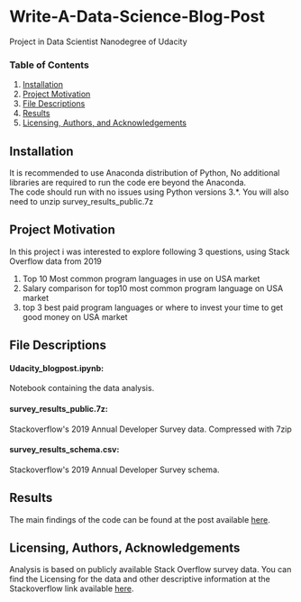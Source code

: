# Write-A-Data-Science-Blog-Post
Project in Data Scientist Nanodegree of Udacity

### Table of Contents

1. [Installation](#installation)
2. [Project Motivation](#motivation)
3. [File Descriptions](#files)
4. [Results](#results)
5. [Licensing, Authors, and Acknowledgements](#licensing)

## Installation <a name="installation"></a>

It is recommended to use Anaconda distribution of Python, No additional libraries are required to run the code ere beyond the Anaconda.  
The code should run with no issues using Python versions 3.*.
You will also need to unzip survey_results_public.7z

## Project Motivation<a name="motivation"></a>

In this project i was interested to explore following 3 questions,  using Stack Overflow data from 2019

1. Top 10 Most common program languages in use on USA market 
2. Salary comparison for top10 most common program language on USA market 
3. top 3 best paid program languages or where to invest your time to get good money on USA market 

## File Descriptions <a name="files"></a>

#### Udacity_blogpost.ipynb: 
Notebook containing the data analysis.
#### survey_results_public.7z: 
Stackoverflow's 2019 Annual Developer Survey data. Compressed with 7zip
#### survey_results_schema.csv: 
Stackoverflow's 2019 Annual Developer Survey schema.

## Results<a name="results"></a>

The main findings of the code can be found at the post available [here](https://medium.com/@indranarayana.r/top-most-common-and-well-paid-programming-languages-of-2019-in-the-usa-cb8794f447c8).

## Licensing, Authors, Acknowledgements<a name="licensing"></a>

Analysis is based on publicly available Stack Overflow survey data. 
You can find the Licensing for the data and other descriptive information at the Stackoverflow link available [here](https://insights.stackoverflow.com/survey). 
